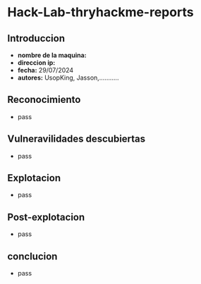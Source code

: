 # Hack-Lab-thryhackme-reports

## Introduccion
- **nombre de la maquina:**
- **direccion ip:**
- **fecha:** 29/07/2024
- **autores:** UsopKing, Jasson,...........
  
## Reconocimiento
- pass
  
## Vulneravilidades descubiertas
- pass

## Explotacion
- pass

## Post-explotacion
- pass

## conclucion
- pass

